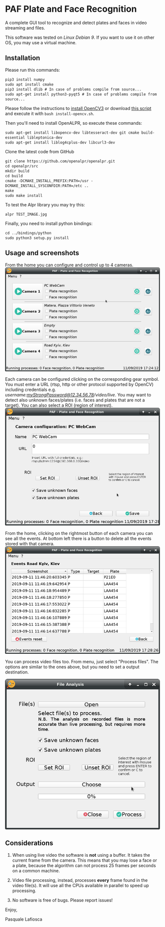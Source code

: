 # PAF Plate and Face Recognition
A complete GUI tool to recognize and detect plates and faces in video streaming and files.

This software was tested on _Linux Debian 9_. If you want to use it on other OS, you may use a virtual machine.

## Installation
Please run this commands:
```
pip3 install numpy
sudo apt install cmake
pip3 install dlib # In case of problems compile from source...
sudo apt-get install python3-pyqt5 # In case of problems compile from source...
```
Please follow the instructions to [install OpenCV3](https://docs.opencv.org/3.4.7/d7/d9f/tutorial_linux_install.html) or download [this script](https://github.com/milq/milq/blob/master/scripts/bash/install-opencv.sh) and execute it with `bash install-opencv.sh`.

Then you'll need to install OpenALPR, so execute these commands:
```
sudo apt-get install libopencv-dev libtesseract-dev git cmake build-essential libleptonica-dev
sudo apt-get install liblog4cplus-dev libcurl3-dev
```
Clone the latest code from GitHub
```
git clone https://github.com/openalpr/openalpr.git
cd openalpr/src
mkdir build
cd build
cmake -DCMAKE_INSTALL_PREFIX:PATH=/usr -DCMAKE_INSTALL_SYSCONFDIR:PATH=/etc ..
make
sudo make install
```
To test the Alpr library you may try this:
```
alpr TEST_IMAGE.jpg
```
Finally, you need to install python bindings:
```
cd ../bindings/python
sudo python3 setup.py install
```

## Usage and screenshots
From the home you can configure and control up to 4 cameras.
![Home](/Screenshots/home.png?raw=true "Home")

Each camera can be configured clicking on the corresponding gear symbol. You must enter a URL (rtsp, http or other protocol supported by OpenCV) including credentials e.g. _username:myStrongPassword@12.34.56.78/video/live_.
You may want to detect also unknown faces/plates (i.e. faces and plates that are not a target).
You can also select a ROI (region of interest).
![Configure camera](/Screenshots/cameraconfig.png?raw=true "Camera configuration")

From the home, clicking on the rightmost button of each camera you can see all the events. At bottom left there is a button to delete all the events stored with that camera. 
![Events](/Screenshots/events.png?raw=true "Camera events")

You can process video files too. From menu, just select "Process files". The options are similar to the ones above, but you need to set a output destination.

![File process](/Screenshots/fileprocess.png?raw=true "File process")



## Considerations
1) When using live video the software is __not__ using a buffer. It takes the current frame from the camera. This means that you may lose a face or a plate, because the algorithm can not process 25 frames per seconds on a common machine.

2) Video file processing, instead, processes __every__ frame found in the video file(s). It will use all the CPUs available in parallel to speed up processing.

3) No software is free of bugs. Please report issues!


Enjoy,

Pasquale Lafiosca
